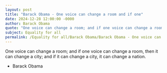```yaml
---
layout: post
title: "Barack Obama - One voice can change a room and if one"
date: 2024-12-28 12:00:00 -0000
author: Barack Obama
quote: "One voice can change a room; and if one voice can change a room, then it can change a city; and if it can change a city, it can change a nation."
subject: Equality for all
permalink: /Equality for all/Barack Obama/Barack Obama - One voice can change a room and if one
---
```


One voice can change a room; and if one voice can change a room, then it can change a city; and if it can change a city, it can change a nation.

- Barack Obama
